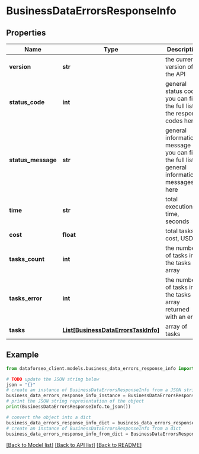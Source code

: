 # BusinessDataErrorsResponseInfo


## Properties

Name | Type | Description | Notes
------------ | ------------- | ------------- | -------------
**version** | **str** | the current version of the API | [optional] 
**status_code** | **int** | general status code you can find the full list of the response codes here | [optional] 
**status_message** | **str** | general informational message you can find the full list of general informational messages here | [optional] 
**time** | **str** | total execution time, seconds | [optional] 
**cost** | **float** | total tasks cost, USD | [optional] 
**tasks_count** | **int** | the number of tasks in the tasks array | [optional] 
**tasks_error** | **int** | the number of tasks in the tasks array returned with an error | [optional] 
**tasks** | [**List[BusinessDataErrorsTaskInfo]**](BusinessDataErrorsTaskInfo.md) | array of tasks | [optional] 

## Example

```python
from dataforseo_client.models.business_data_errors_response_info import BusinessDataErrorsResponseInfo

# TODO update the JSON string below
json = "{}"
# create an instance of BusinessDataErrorsResponseInfo from a JSON string
business_data_errors_response_info_instance = BusinessDataErrorsResponseInfo.from_json(json)
# print the JSON string representation of the object
print(BusinessDataErrorsResponseInfo.to_json())

# convert the object into a dict
business_data_errors_response_info_dict = business_data_errors_response_info_instance.to_dict()
# create an instance of BusinessDataErrorsResponseInfo from a dict
business_data_errors_response_info_from_dict = BusinessDataErrorsResponseInfo.from_dict(business_data_errors_response_info_dict)
```
[[Back to Model list]](../README.md#documentation-for-models) [[Back to API list]](../README.md#documentation-for-api-endpoints) [[Back to README]](../README.md)


